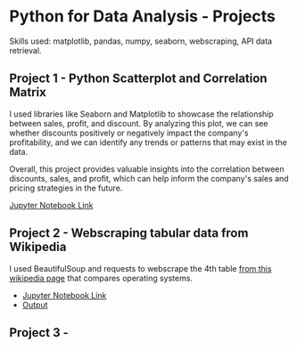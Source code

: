 # Python for Data Analysis - Projects

Skills used: matplotlib, pandas, numpy, seaborn, webscraping, API data retrieval. 

## Project 1 - Python Scatterplot and Correlation Matrix

I used libraries like Seaborn and Matplotlib to showcase the relationship between sales, profit, and discount. By analyzing this plot, we can see whether discounts positively or negatively impact the company's profitability, and we can identify any trends or patterns that may exist in the data.

Overall, this project provides valuable insights into the correlation between discounts, sales, and profit, which can help inform the company's sales and pricing strategies in the future.


[Jupyter Notebook Link](https://github.com/jenn-db/Python-Corr-matrix/blob/main/python_correlation.ipynb)

## Project 2 - Webscraping tabular data from Wikipedia

I used BeautifulSoup and requests to webscrape the 4th table [from this wikipedia page](https://en.wikipedia.org/wiki/Comparison_of_operating_systems#Commands) that compares operating systems.


  * [Jupyter Notebook Link](https://github.com/jenn-db/Python-Projects-DA/blob/main/Wikipedia%20Table%20Scraper%20.ipynb)
  * [Output](https://github.com/jenn-db/Python-Projects-DA/blob/main/Commands.csv)


## Project 3 -
